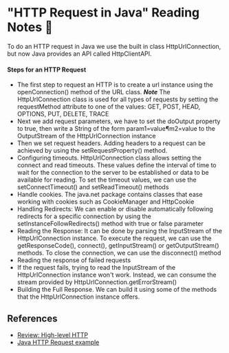 # "HTTP Request in Java" Reading Notes 📖

To do an HTTP request in Java we use the built in class HttpUrlConnection, but now Java provides an API called HttpClientAPI.

#### Steps for an HTTP Request 

- The first step to request an HTTP is to create a url instance using the openConnection() method of the URL class. 
***Note*** The HttpUrlConnection class is used for all types of requests by setting the requestMethod attribute to one of the values: GET, POST, HEAD, OPTIONS, PUT, DELETE, TRACE
- Next we add request parameters, we have to set the doOutput property to true, then write a String of the form param1=value¶m2=value to the OutputStream of the HttpUrlConnection instance
- Then we set request headers. Adding headers to a request can be achieved by using the setRequestProperty() method.
- Configuring timeouts. HttpUrlConnection class allows setting the connect and read timeouts. These values define the interval of time to wait for the connection to the server to be established or data to be available for reading.
To set the timeout values, we can use the setConnectTimeout() and setReadTimeout() methods
- Handle cookies. The java.net package contains classes that ease working with cookies such as CookieManager and HttpCookie
- Handling Redirects: We can enable or disable automatically following redirects for a specific connection by using the setInstanceFollowRedirects() method with true or false parameter
- Reading the Response: It can be done by parsing the InputStream of the HttpUrlConnection instance.
To execute the request, we can use the getResponseCode(), connect(), getInputStream() or getOutputStream() methods. To close the connection, we can use the disconnect() method
- Reading the response of failed requests
- If the request fails, trying to read the InputStream of the HttpUrlConnection instance won't work. Instead, we can consume the stream provided by HttpUrlConnection.getErrorStream()
- Building the Full Response. We can build it using some of the methods that the HttpUrlConnection instance offers.

## References 

- [Review: High-level HTTP](https://dev.to/dangolant/things-i-brushed-up-on-this-week-the-http-request-lifecycle-)
- [Java HTTP Request example](https://www.baeldung.com/java-http-request)
